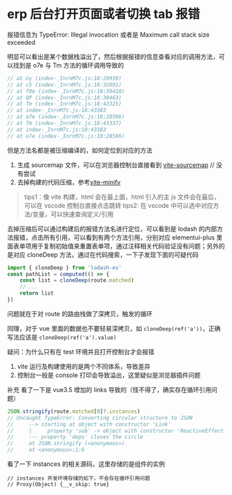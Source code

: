 # erp 后台打开页面或者切换 tab 报错

报错信息为 TypeError: Illegal invocation 或者是 Maximum call stack size exceeded

明显可以看出是某个数据栈溢出了，然后根据报错的信息查看对应的调用方法，可以找到是 o7e 与 Tm 方法的循环调用导致的
``` js
// at ny (index-_InrnM7c.js:18:29959)
// at c5 (index-_InrnM7c.js:18:32891)
// at f0e (index-_InrnM7c.js:18:39410)
// at QP (index-_InrnM7c.js:18:39463)
// at Tm (index-_InrnM7c.js:18:43325)
// at index-_InrnM7c.js:18:43383
// at o7e (index-_InrnM7c.js:18:28596)
// at Tm (index-_InrnM7c.js:18:43337)
// at index-_InrnM7c.js:18:43383
// at o7e (index-_InrnM7c.js:18:28596)

```

但是方法名都是被压缩编译的，如何定位到对应的方法
1. 生成 sourcemap 文件，可以在浏览器控制台直接看到 [vite-sourcemap](https://cn.vitejs.dev/config/build-options.html#build-sourcemap) // 没有尝试
2. 去掉构建的代码压缩，参考[vite-minify](https://cn.vitejs.dev/config/build-options.html#build-minify)

> tips1：像 vite 构建，html 会在最上面，html 引入的主 js 文件会在最后，可以在 vscode 控制台直接点击跳转
> tips2: 在 vscode 中可以选中对应方法/变量，可以快速查询定义/引用

去掉压缩后可以通过构建后的报错方法名进行定位，可以看到是 lodash 的内部方法报错，点击所有引用，可以看到有两个方法引用，分别对应 elementui-plus 里面表单项用于复制初始值来重置表单项，通过注释相关代码验证没有问题；另外的是对应 cloneDeep 方法，通过在代码搜索，一下子发现下面的可疑代码

```js
import { cloneDeep } from 'lodash-es'
const pathList = computed(() => {
    const list = cloneDeep(route.matched)
    // ...
    return list
})
```

问题就在于对 route 的路由栈做了深拷贝，触发的循环

同理，对于 vue 里面的数据也不要轻易深拷贝，如 `cloneDeep(ref('a'))`，正确写法应该是 `cloneDeep(ref('a').value)`

疑问：为什么只有在 test 环境并且打开控制台才会报错

1. vite 运行及构建使用的是两个不同体系，导致差异
2. 控制台一般是 console 打印会导致溢出，这里疑似是浏览器插件问题

补充 看了一下是 vue3.5 增加的 links 导致的（怪不得了，确实存在循环引用问题）
```js
JSON.stringify(route.matched[0]?.instances)
// Uncaught TypeError: Converting circular structure to JSON
//     --> starting at object with constructor 'Link'
//     |     property 'sub' -> object with constructor 'ReactiveEffect'
//     --- property 'deps' closes the circle
//     at JSON.stringify (<anonymous>)
//     at <anonymous>:1:6
```
看了一下 instances 的相关源码，这里存储的是组件的实例

```
// instances 开发环境存储的如下，不会存在循环引用问题
// Proxy(Object) {__v_skip: true}
```
